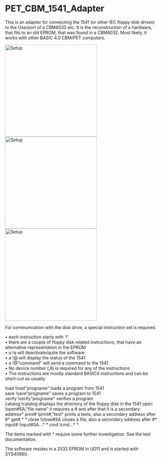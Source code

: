 # PET_CBM_1541_Adapter
This is an adapter for connecting the 1541 (or other IEC floppy disk drives) to the Userport of a CBM8032 etc. It is the reconstruction of a hardware, that fits to an old EPROM, that was found in a CBM8032. Most likely, it works with other BASIC 4.0 CBM/PET computers.

<img src="https://github.com/svenpetersen1965/PET_CBM_1541_Adapter/blob/main/Rev.%200/Pictures/9899_-_CBM1541Ada.JPG" width="300" alt="Setup">

<img src="https://github.com/svenpetersen1965/PET_CBM_1541_Adapter/blob/main/Rev.%200/Pictures/9896_-_installation_CBM1541ada.JPG" width="300" alt="Setup">

<img src="https://github.com/svenpetersen1965/PET_CBM_1541_Adapter/blob/main/Rev.%200/Pictures/0037_-_setup_1541-II.JPG" width="300" alt="Setup">

For communication with the disk drive, a special instruction set is required.

•	each instruction starts with '!'<br> 
•	there are a couple of floppy disk related instructions, that have an alternative representation in the EPROM<br>
•	a !q will deactivate/quite the software<br>
•	a !@ will display the status of the 1541<br>
•	a !@"command" will send a command to the 1541<br>
•	No device number (,8) is required for any of the instructions<br>
•	The instructions are mostly standard BASIC4 instructions and can be short-cut as usually

load 	    !load"progname" 	       loads a program from 1541 <br>
save 	    !save"progname" 	       saves a program to 1541 <br>
verify	  !verify"progname"	       verifies a program <br>
catalog 	!catalog 	               displays the driectory of the floppy disk in the 1541 
open	    !open#SA,"file name" 	   it requires a # and after that it is a secondary address* 
print# 	  !print#,"text" 	         prints a texts, also a secondary address after #* 
get# 	    * 	                     * 
close 	 !close#SA 	               closes a file, also a secondary address after #* 
input# 	 !input#SA...*             * 
cmd 	   !cmd...* 	               * 

The items marked with * require some further investigation. See the test documentation.

The software resides in a 2532 EPROM in UD11 and is started with SYS40960.

